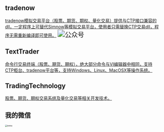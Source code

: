 ## tradenow
[tradenow模拟交易平台（股票、期货、期权、量化交易）提供与CTP接口兼容的dll，一定程序上可替代Simnow等模拟交易平台，使用者只需替换CTP交易dll，程序无需重新编译即可使用。](https://github.com/krenx1983/tradenow)
<img src="https://user-images.githubusercontent.com/83346523/123136882-02a4e800-d486-11eb-9e2b-1fe0266b9978.png" alt="公众号" style="zoom:150%;" />

## TextTrader
[命令行交易终端（股票、期货、期权），绝大部分命令与VI编辑器中相同，支持CTP柜台、tradenow平台等，支持Windows、Linux、MacOSX等操作系统。](https://github.com/krenx1983/TextTrader)

## TradingTechnology
[股票、期货、期权交易系统及量化交易等相关开发技术。](https://github.com/krenx1983/TradingTechnology)

## 我的微信
<img src="https://user-images.githubusercontent.com/83346523/122651044-da0cad80-d168-11eb-8605-d1d505ce3e9e.jpg" alt="krenx" style="zoom: 45%;" />
